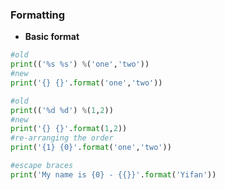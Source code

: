 ### Formatting

- **Basic format**

```python
#old
print(('%s %s') %('one','two'))
#new
print('{} {}'.format('one','two'))

#old
print(('%d %d') %(1,2))
#new
print('{} {}'.format(1,2))
#re-arranging the order
print('{1} {0}'.format('one','two'))

#escape braces
print('My name is {0} - {{}}'.format('Yifan'))
```